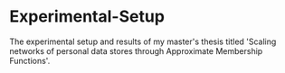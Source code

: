 # Experimental-Setup
The experimental setup and results of my master's thesis titled 'Scaling networks of personal data stores through Approximate Membership Functions'.
